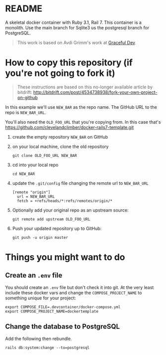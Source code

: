 # README

A skeletal docker container with Ruby 3.1, Rail 7. This container is a monolith. Use the main branch for Sqlite3 us the postgresql branch for PostgreSQL.
> This work is based on Avdi Grimm's work at [Graceful Dev](https://graceful.dev).

# How to copy this repository (if you're not going to fork it)
> These instructions are based on this no-longer available article by bitdrift: http://bitdrift.com/post/4534738938/fork-your-own-project-on-github

In this example we'll use `NEW_BAR` as the repo name. The GitHub URL to the repo is `NEW_BAR_URL`.

You'll also need the `OLD_FOO_URL` that you're copying from. In this case that's https://github.com/clevelandclimber/docker-rails7-template.git

1. create the empty repository `NEW_BAR` on GitHub

2. on your local machine, clone the old repository
    ```
    git clone OLD_FOO_URL NEW_BAR
    ```
3. cd into your local repo
    ```
    cd NEW_BAR
    ```
4. update the `.git/config` file changing the remote url to `NEW_BAR_URL`
    ```
    [remote "origin"]
      url = NEW_BAR_URL
      fetch = +refs/heads/*:refs/remotes/origin/*
    ```
5. Optionally add your original repo as an upstream source:
    ```
    git remote add upstream OLD_FOO_URL
    ```
6. Push your updated repository up to GitHub:
    ```
    git push -u origin master
    ```
# Things you might want to do

## Create an `.env` file

You should create an `.env` file but don't check it into git. At the very least include these docker vars and change the `COMPOSE_PROJECT_NAME` to something unique for your project:
  ```
  export COMPOSE_FILE=.devcontainer/docker-compose.yml
  export COMPOSE_PROJECT_NAME=dockertemplate
  ```

## Change the database to PostgreSQL

Add the following then rebundle.

  ```
  rails db:system:change --to=postgresql
  ```
